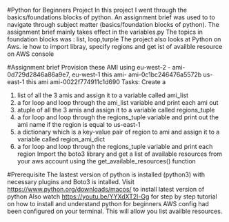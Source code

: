 #Python for Beginners Project
In this project I went through the basics/foundations blocks of python. 
An assignment brief was used to to navigate through subject matter (basics/foundation blocks of python).
The assignment brief mainly takes effect in the variables.py
The topics in foundation blocks was : list, loop,turple
The project also looks at Python on Aws. ie how to import libray, specify regions and get ist of availble resource on AWS console


#Assignment brief
Provision these AMI using 
eu-west-2  - ami- 0d729d2846a86a9e7, 
eu-west-1 this ami-  ami-0c1bc246476a5572b
us-east-1 this ami ami-0022f774911c1d690
Tasks:
Create a 
1. list of all the 3 amis and assign it to a variable called ami_list
2. a for loop and loop through the ami_list variable and print each ami out
3. atuple of all the 3 amis and assign it to a variable called regions_tuple
4. a for loop and loop through the regions_tuple variable and print out the ami name if the region is equal to us-east-1 
5. a dictionary which is a key-value pair of region to ami and assign it to a variable called region_ami_dict
6. a for loop and loop through the regions_tuple variable and print each region
Import the
 boto3 library and get a list of available resources from your aws account using the get_available_resources() function


#Prerequisite
The lastest version of python is installed (python3) with necessary plugins and Boto3 is intalled. 
Visit https://www.python.org/downloads/macos/ to install latest version of python
Also watch https://youtu.be/YYXdXT2l-Gg for step by step tutorial on how to install and understand python for beginners
AWS config had been configured on your terminal. 
This will allow you list availble resources. 